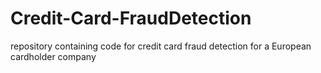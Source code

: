 # Credit-Card-FraudDetection
repository containing code for credit card fraud detection for a European cardholder company
